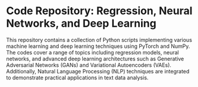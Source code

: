 # Code Repository: Regression, Neural Networks, and Deep Learning

This repository contains a collection of Python scripts implementing various machine learning and deep learning techniques using PyTorch and NumPy. The codes cover a range of topics including regression models, neural networks, and advanced deep learning architectures such as Generative Adversarial Networks (GANs) and Variational Autoencoders (VAEs). Additionally, Natural Language Processing (NLP) techniques are integrated to demonstrate practical applications in text data analysis.
